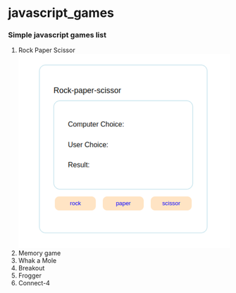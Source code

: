 # javascript_games
### Simple javascript games list
1. Rock Paper Scissor
![Rock Paper Scissor game](rock_paper_scissor/rps.png)
2. Memory game
3. Whak a Mole
4. Breakout
5. Frogger
6. Connect-4